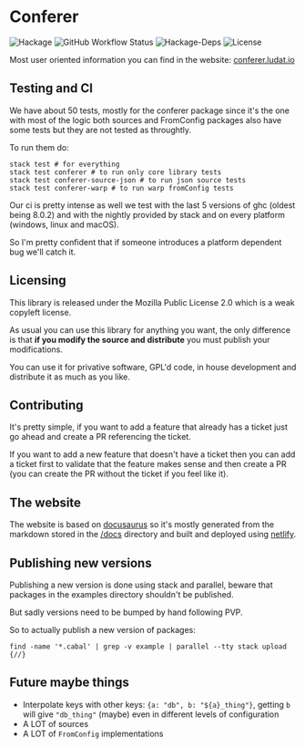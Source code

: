 # Conferer

![Hackage](https://img.shields.io/hackage/v/conferer)
![GitHub Workflow Status](https://img.shields.io/github/workflow/status/ludat/conferer/CI)
![Hackage-Deps](https://img.shields.io/hackage-deps/v/conferer)
![License](https://img.shields.io/github/license/ludat/conferer)

Most user oriented information you can find in the website: [conferer.ludat.io](https://conferer.ludat.io/)

## Testing and CI

We have about 50 tests, mostly for the conferer package since it's the one with most of the logic
both sources and FromConfig packages also have some tests but they are not tested as throughtly.

To run them do:

```shell
stack test # for everything
stack test conferer # to run only core library tests
stack test conferer-source-json # to run json source tests
stack test conferer-warp # to run warp fromConfig tests
```

Our ci is pretty intense as well we test with the last 5 versions of ghc (oldest being 8.0.2)
and with the nightly provided by stack and on every platform (windows, linux and macOS).

So I'm pretty confident that if someone introduces a platform dependent bug we'll catch it.

## Licensing

This library is released under the Mozilla Public License 2.0 which is a weak copyleft license.

As usual you can use this library for anything you want, the only difference is that **if you modify
the source and distribute** you must publish your modifications.

You can use it for privative software, GPL'd code, in house development and distribute
it as much as you like.

## Contributing

It's pretty simple, if you want to add a feature that already has a ticket just go ahead and create a PR
referencing the ticket.

If you want to add a new feature that doesn't have a ticket then you can add a ticket first to validate
that the feature makes sense and then create a PR (you can create the PR without the ticket if you feel
like it).

## The website

The website is based on [docusaurus](https://docusaurus.io/) so it's mostly generated from the
markdown stored in the [/docs](/docs) directory and built and deployed using
[netlify](https://www.netlify.com/).

## Publishing new versions

Publishing a new version is done using stack and parallel, beware that packages in the
examples directory shouldn't be published.

But sadly versions need to be bumped by hand following PVP.

So to actually publish a new version of packages:

```shell
find -name '*.cabal' | grep -v example | parallel --tty stack upload {//}
```

## Future maybe things

* Interpolate keys with other keys: `{a: "db", b: "${a}_thing"}`, getting `b`
  will give `"db_thing"` (maybe) even in different levels of configuration
* A LOT of sources
* A LOT of `FromConfig` implementations
